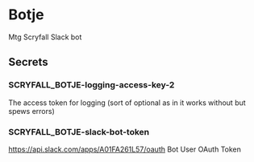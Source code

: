 # Botje
Mtg Scryfall Slack bot

## Secrets

### SCRYFALL_BOTJE-logging-access-key-2
The access token for logging (sort of optional as in it works without but spews errors)

### SCRYFALL_BOTJE-slack-bot-token
https://api.slack.com/apps/A01FA261L57/oauth
Bot User OAuth Token
